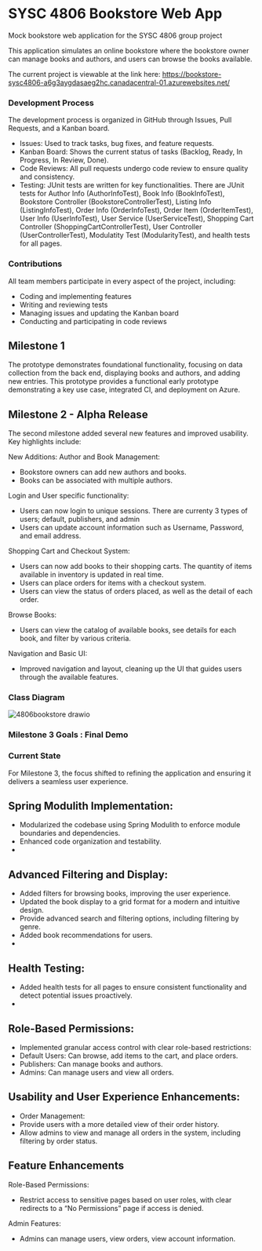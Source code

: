 # SYSC 4806 Bookstore Web App
Mock bookstore web application for the SYSC 4806 group project

This application simulates an online bookstore where the bookstore owner can manage books and authors, and users can browse the books available. 

The current project is viewable at the link here: https://bookstore-sysc4806-a6g3aygdasaeg2hc.canadacentral-01.azurewebsites.net/

### Development Process

The development process is organized in GitHub through Issues, Pull Requests, and a Kanban board.
- Issues: Used to track tasks, bug fixes, and feature requests.
- Kanban Board: Shows the current status of tasks (Backlog, Ready, In Progress, In Review, Done).
- Code Reviews: All pull requests undergo code review to ensure quality and consistency.
- Testing: JUnit tests are written for key functionalities. There are JUnit tests for Author Info (AuthorInfoTest), Book Info (BookInfoTest), Bookstore Controller (BookstoreControllerTest), Listing Info (ListingInfoTest), Order Info (OrderInfoTest), Order Item (OrderItemTest), User Info (UserInfoTest), User Service (UserServiceTest), Shopping Cart Controller (ShoppingCartControllerTest), User Controller (UserControllerTest), Modulatity Test (ModularityTest), and health tests for all pages. 

### Contributions
All team members participate in every aspect of the project, including:
- Coding and implementing features
- Writing and reviewing tests
- Managing issues and updating the Kanban board
- Conducting and participating in code reviews

## Milestone 1

The  prototype demonstrates foundational functionality, focusing on data collection from the back end, displaying books and authors, and adding new entries.
This prototype provides a functional early prototype demonstrating a key use case, integrated CI, and deployment on Azure.

## Milestone 2 - Alpha Release

The second milestone added several new features and improved usability. Key highlights include:

New Additions:
Author and Book Management:

- Bookstore owners can add new authors and books.
- Books can be associated with multiple authors.

Login and User specific functionality:
- Users can now login to unique sessions. There are currenty 3 types of users; default, publishers, and admin
- Users can update account information such as Username, Password, and email address. 

Shopping Cart and Checkout System: 
- Users can now add books to their shopping carts. The quantity of items available in inventory is updated in real time.
- Users can place orders for items with a checkout system.
- Users can view the status of orders placed, as well as the detail of each order. 

Browse Books:
- Users can view the catalog of available books, see details for each book, and filter by various criteria.
  
Navigation and Basic UI:
- Improved navigation and layout, cleaning up the UI that guides users through the available features.

### Class Diagram
![4806bookstore drawio](https://github.com/user-attachments/assets/b44e868c-9616-4fbe-a836-295857f2cdee)

### Milestone 3 Goals : Final Demo

### Current State

For Milestone 3, the focus shifted to refining the application and ensuring it delivers a seamless user experience.

## Spring Modulith Implementation:
- Modularized the codebase using Spring Modulith to enforce module boundaries and dependencies.
- Enhanced code organization and testability.
- 
## Advanced Filtering and Display:
- Added filters for browsing books, improving the user experience.
- Updated the book display to a grid format for a modern and intuitive design.
- Provide advanced search and filtering options, including filtering by genre.
- Added book recommendations for users.
- 
## Health Testing:
- Added health tests for all pages to ensure consistent functionality and detect potential issues proactively.
- 
## Role-Based Permissions:
- Implemented granular access control with clear role-based restrictions:
- Default Users: Can browse, add items to the cart, and place orders.
- Publishers: Can manage books and authors.
- Admins: Can manage users and view all orders.

## Usability and User Experience Enhancements:

- Order Management:
- Provide users with a more detailed view of their order history.
- Allow admins to view and manage all orders in the system, including filtering by order status.

## Feature Enhancements

Role-Based Permissions:
- Restrict access to sensitive pages based on user roles, with clear redirects to a “No Permissions” page if access is denied.

Admin Features:
- Admins can manage users, view orders, view account information.





